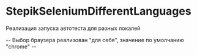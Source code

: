 # StepikSeleniumDifferentLanguages
Реализация запуска автотеста для разных локалей

-- Выбор браузера реализован "для себя", значение по умолчанию "chrome" --
